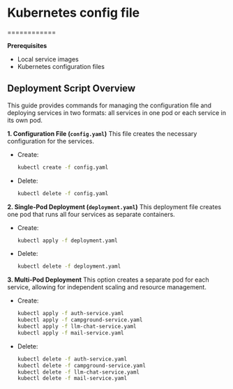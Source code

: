 # Kubernetes config file
============

**Prerequisites**
* Local service images
* Kubernetes configuration files

## Deployment Script Overview
This guide provides commands for managing the configuration file and deploying services in two formats: all services in one pod or each service in its own pod.

**1. Configuration File (`config.yaml`)**
This file creates the necessary configuration for the services.
* Create:
    ```bash
    kubectl create -f config.yaml
    ```
* Delete:
    ```bash
    kubectl delete -f config.yaml
    ```

**2. Single-Pod Deployment (`deployment.yaml`)**
This deployment file creates one pod that runs all four services as separate containers.
* Create:
    ```bash
    kubectl apply -f deployment.yaml
    ```
* Delete:
    ```bash
    kubectl delete -f deployment.yaml
    ```

**3. Multi-Pod Deployment**
This option creates a separate pod for each service, allowing for independent scaling and resource management.
* Create:
    ```bash
    kubectl apply -f auth-service.yaml
    kubectl apply -f campground-service.yaml
    kubectl apply -f llm-chat-service.yaml
    kubectl apply -f mail-service.yaml
    ```
* Delete:
    ```bash
    kubectl delete -f auth-service.yaml
    kubectl delete -f campground-service.yaml
    kubectl delete -f llm-chat-service.yaml
    kubectl delete -f mail-service.yaml
    ```

